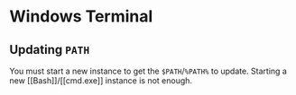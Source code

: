 # Windows Terminal

## Updating `PATH`

You must start a new instance to get the `$PATH`/`%PATH%` to update. Starting a new [[Bash]]/[[cmd.exe]] instance is not enough.
